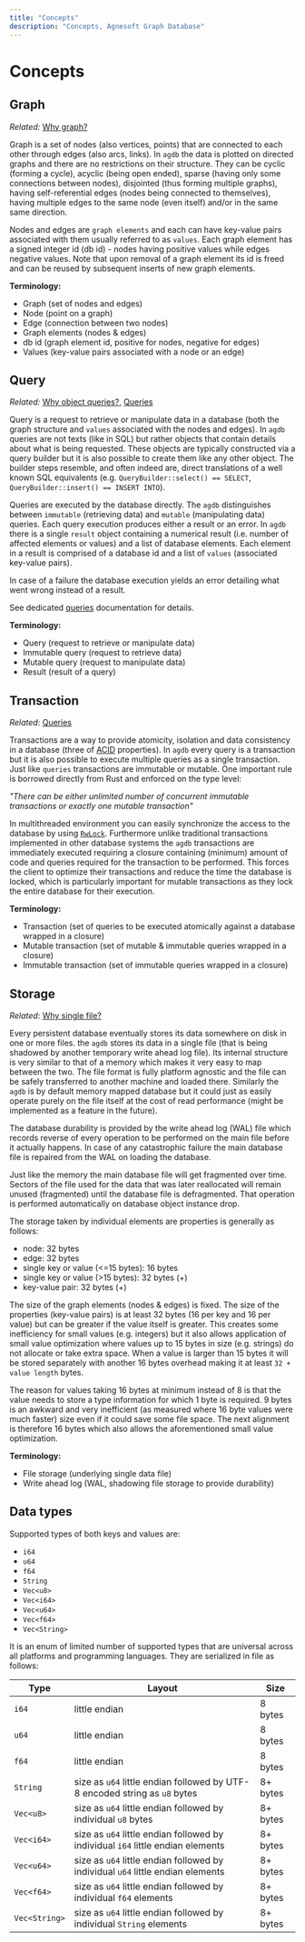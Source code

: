 ```yaml
---
title: "Concepts"
description: "Concepts, Agnesoft Graph Database"
---
```


# Concepts

## Graph

_Related:_ [Why graph?](/blog/why-not-sql#why-graph)

Graph is a set of nodes (also vertices, points) that are connected to each other through edges (also arcs, links). In `agdb` the data is plotted on directed graphs and there are no restrictions on their structure. They can be cyclic (forming a cycle), acyclic (being open ended), sparse (having only some connections between nodes), disjointed (thus forming multiple graphs), having self-referential edges (nodes being connected to themselves), having multiple edges to the same node (even itself) and/or in the same same direction.

Nodes and edges are `graph elements` and each can have key-value pairs associated with them usually referred to as `values`. Each graph element has a signed integer id (db id) - nodes having positive values while edges negative values. Note that upon removal of a graph element its id is freed and can be reused by subsequent inserts of new graph elements.

**Terminology:**

-   Graph (set of nodes and edges)
-   Node (point on a graph)
-   Edge (connection between two nodes)
-   Graph elements (nodes & edges)
-   db id (graph element id, positive for nodes, negative for edges)
-   Values (key-value pairs associated with a node or an edge)

## Query

_Related:_ [Why object queries?](/blog/why-not-sql#why-object-queries), [Queries](/docs/references/queries)

Query is a request to retrieve or manipulate data in a database (both the graph structure and `values` associated with the nodes and edges). In `agdb` queries are not texts (like in SQL) but rather objects that contain details about what is being requested. These objects are typically constructed via a query builder but it is also possible to create them like any other object. The builder steps resemble, and often indeed are, direct translations of a well known SQL equivalents (e.g. `QueryBuilder::select() == SELECT`, `QueryBuilder::insert() == INSERT INTO`).

Queries are executed by the database directly. The `agdb` distinguishes between `immutable` (retrieving data) and `mutable` (manipulating data) queries. Each query execution produces either a result or an error. In `agdb` there is a single `result` object containing a numerical result (i.e. number of affected elements or values) and a list of database elements. Each element in a result is comprised of a database id and a list of `values` (associated key-value pairs).

In case of a failure the database execution yields an error detailing what went wrong instead of a result.

See dedicated [queries](/docs/references/queries) documentation for details.

**Terminology:**

-   Query (request to retrieve or manipulate data)
-   Immutable query (request to retrieve data)
-   Mutable query (request to manipulate data)
-   Result (result of a query)

## Transaction

_Related_: [Queries](/docs/references/queries)

Transactions are a way to provide atomicity, isolation and data consistency in a database (three of [ACID](https://en.wikipedia.org/wiki/ACID) properties). In `agdb` every query is a transaction but it is also possible to execute multiple queries as a single transaction. Just like `queries` transactions are immutable or mutable. One important rule is borrowed directly from Rust and enforced on the type level:

_"There can be either unlimited number of concurrent immutable transactions or exactly one mutable transaction"_

In multithreaded environment you can easily synchronize the access to the database by using [`RwLock`](https://doc.rust-lang.org/std/sync/struct.RwLock.html). Furthermore unlike traditional transactions implemented in other database systems the `agdb` transactions are immediately executed requiring a closure containing (minimum) amount of code and queries required for the transaction to be performed. This forces the client to optimize their transactions and reduce the time the database is locked, which is particularly important for mutable transactions as they lock the entire database for their execution.

**Terminology:**

-   Transaction (set of queries to be executed atomically against a database wrapped in a closure)
-   Mutable transaction (set of mutable & immutable queries wrapped in a closure)
-   Immutable transaction (set of immutable queries wrapped in a closure)

## Storage

_Related_: [Why single file?](/blog/why-not-sql#why-single-file)

Every persistent database eventually stores its data somewhere on disk in one or more files. the `agdb` stores its data in a single file (that is being shadowed by another temporary write ahead log file). Its internal structure is very similar to that of a memory which makes it very easy to map between the two. The file format is fully platform agnostic and the file can be safely transferred to another machine and loaded there. Similarly the `agdb` is by default memory mapped database but it could just as easily operate purely on the file itself at the cost of read performance (might be implemented as a feature in the future).

The database durability is provided by the write ahead log (WAL) file which records reverse of every operation to be performed on the main file before it actually happens. In case of any catastrophic failure the main database file is repaired from the WAL on loading the database.

Just like the memory the main database file will get fragmented over time. Sectors of the file used for the data that was later reallocated will remain unused (fragmented) until the database file is defragmented. That operation is performed automatically on database object instance drop.

The storage taken by individual elements are properties is generally as follows:

-   node: 32 bytes
-   edge: 32 bytes
-   single key or value (<=15 bytes): 16 bytes
-   single key or value (>15 bytes): 32 bytes (+)
-   key-value pair: 32 bytes (+)

The size of the graph elements (nodes & edges) is fixed. The size of the properties (key-value pairs) is at least 32 bytes (16 per key and 16 per value) but can be greater if the value itself is greater. This creates some inefficiency for small values (e.g. integers) but it also allows application of small value optimization where values up to 15 bytes in size (e.g. strings) do not allocate or take extra space. When a value is larger than 15 bytes it will be stored separately with another 16 bytes overhead making it at least `32 + value length` bytes.

The reason for values taking 16 bytes at minimum instead of 8 is that the value needs to store a type information for which 1 byte is required. 9 bytes is an awkward and very inefficient (as measured where 16 byte values were much faster) size even if it could save some file space. The next alignment is therefore 16 bytes which also allows the aforementioned small value optimization.

**Terminology:**

-   File storage (underlying single data file)
-   Write ahead log (WAL, shadowing file storage to provide durability)

## Data types

Supported types of both keys and values are:

-   `i64`
-   `u64`
-   `f64`
-   `String`
-   `Vec<u8>`
-   `Vec<i64>`
-   `Vec<u64>`
-   `Vec<f64>`
-   `Vec<String>`

It is an enum of limited number of supported types that are universal across all platforms and programming languages. They are serialized in file as follows:

| Type          | Layout                                                                          | Size     |
| ------------- | ------------------------------------------------------------------------------- | -------- |
| `i64`         | little endian                                                                   | 8 bytes  |
| `u64`         | little endian                                                                   | 8 bytes  |
| `f64`         | little endian                                                                   | 8 bytes  |
| `String`      | size as `u64` little endian followed by UTF-8 encoded string as `u8` bytes      | 8+ bytes |
| `Vec<u8>`     | size as `u64` little endian followed by individual `u8` bytes                   | 8+ bytes |
| `Vec<i64>`    | size as `u64` little endian followed by individual `i64` little endian elements | 8+ bytes |
| `Vec<u64>`    | size as `u64` little endian followed by individual `u64` little endian elements | 8+ bytes |
| `Vec<f64>`    | size as `u64` little endian followed by individual `f64` elements               | 8+ bytes |
| `Vec<String>` | size as `u64` little endian followed by individual `String` elements            | 8+ bytes |
